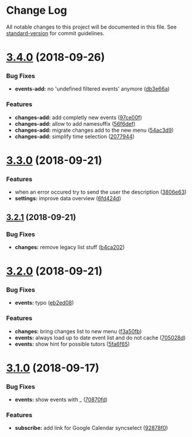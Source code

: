 # Change Log

All notable changes to this project will be documented in this file. See [standard-version](https://github.com/conventional-changelog/standard-version) for commit guidelines.

<a name="3.4.0"></a>
# [3.4.0](https://github.com/HAWHHCalendarBot/telegrambot/compare/v3.3.0...v3.4.0) (2018-09-26)


### Bug Fixes

* **events-add:** no 'undefined filtered events' anymore ([db3e66a](https://github.com/HAWHHCalendarBot/telegrambot/commit/db3e66a))


### Features

* **changes-add:** add completly new events ([97ce00f](https://github.com/HAWHHCalendarBot/telegrambot/commit/97ce00f))
* **changes-add:** allow to add namesuffix ([56f6def](https://github.com/HAWHHCalendarBot/telegrambot/commit/56f6def))
* **changes-add:** migrate changes add to the new menu ([54ac3d9](https://github.com/HAWHHCalendarBot/telegrambot/commit/54ac3d9))
* **changes-add:** simplify time selection ([2077944](https://github.com/HAWHHCalendarBot/telegrambot/commit/2077944))



<a name="3.3.0"></a>
# [3.3.0](https://github.com/HAWHHCalendarBot/telegrambot/compare/v3.2.1...v3.3.0) (2018-09-21)


### Features

* when an error occured try to send the user the description ([3806e63](https://github.com/HAWHHCalendarBot/telegrambot/commit/3806e63))
* **settings:** improve data overview ([6fd424d](https://github.com/HAWHHCalendarBot/telegrambot/commit/6fd424d))



<a name="3.2.1"></a>
## [3.2.1](https://github.com/HAWHHCalendarBot/telegrambot/compare/v3.2.0...v3.2.1) (2018-09-21)


### Bug Fixes

* **changes:** remove legacy list stuff ([b4ca202](https://github.com/HAWHHCalendarBot/telegrambot/commit/b4ca202))



<a name="3.2.0"></a>
# [3.2.0](https://github.com/HAWHHCalendarBot/telegrambot/compare/v3.1.0...v3.2.0) (2018-09-21)


### Bug Fixes

* **events:** typo ([eb2ed08](https://github.com/HAWHHCalendarBot/telegrambot/commit/eb2ed08))


### Features

* **changes:** bring changes list to new menu ([f3a50fb](https://github.com/HAWHHCalendarBot/telegrambot/commit/f3a50fb))
* **events:** always load up to date event list and do not cache ([705028d](https://github.com/HAWHHCalendarBot/telegrambot/commit/705028d))
* **events:** show hint for possible tutors ([5fa6f65](https://github.com/HAWHHCalendarBot/telegrambot/commit/5fa6f65))



<a name="3.1.0"></a>
# [3.1.0](https://github.com/HAWHHCalendarBot/telegrambot/compare/v3.0.0...v3.1.0) (2018-09-17)


### Bug Fixes

* **events:** show events with _ ([70870fd](https://github.com/HAWHHCalendarBot/telegrambot/commit/70870fd))


### Features

* **subscribe:** add link for Google Calendar syncselect ([92878f0](https://github.com/HAWHHCalendarBot/telegrambot/commit/92878f0))
